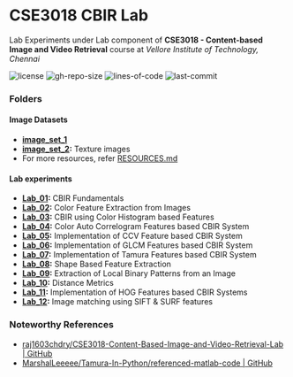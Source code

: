 # CSE3018 CBIR Lab
Lab Experiments under Lab component of **CSE3018 - Content-based Image and Video Retrieval** course at *Vellore Institute of Technology, Chennai*

![license][b0] ![gh-repo-size][b1] ![lines-of-code][b2] ![last-commit][b3]

### Folders
#### Image Datasets
- **[image_set_1](./image_set_1/)**
- **[image_set_2](./image_set_2/):** Texture images
- For more resources, refer [RESOURCES.md](./RESOURCES.md)

#### Lab experiments
- **[Lab_01](./Lab_01/):** CBIR Fundamentals
- **[Lab_02](./Lab_02/):** Color Feature Extraction from Images
- **[Lab_03](./Lab_03/):** CBIR using Color Histogram based Features
- **[Lab_04](./Lab_04/):** Color Auto Correlogram Features based CBIR System
- **[Lab_05](./Lab_05/):** Implementation of CCV Feature based CBIR System
- **[Lab_06](./Lab_06/):** Implementation of GLCM Features based CBIR System
- **[Lab_07](./Lab_07/):** Implementation of Tamura Features based CBIR System
- **[Lab_08](./Lab_08/):** Shape Based Feature Extraction
- **[Lab_09](./Lab_09/):** Extraction of Local Binary Patterns from an Image
- **[Lab_10](./Lab_10/):** Distance Metrics
- **[Lab_11](./Lab_11/):** Implementation of HOG Features based CBIR Systems
- **[Lab_12](./Lab_12/):** Image matching using SIFT & SURF features

### Noteworthy References
- [raj1603chdry/CSE3018-Content-Based-Image-and-Video-Retrieval-Lab | GitHub](https://github.com/raj1603chdry/CSE3018-Content-Based-Image-and-Video-Retrieval-Lab)
- [MarshalLeeeee/Tamura-In-Python/referenced-matlab-code | GitHub](https://github.com/MarshalLeeeeee/Tamura-In-Python/tree/master/referenced-matlab-code)

[b0]: https://img.shields.io/github/license/ravengineer/cse3018-cbir-lab?color=orange
[b1]: https://img.shields.io/github/repo-size/ravengineer/cse3018-cbir-lab
[b2]: https://img.shields.io/tokei/lines/github/ravengineer/cse3018-cbir-lab
[b3]: https://img.shields.io/github/last-commit/ravengineer/cse3018-cbir-lab?color=yellowgreen